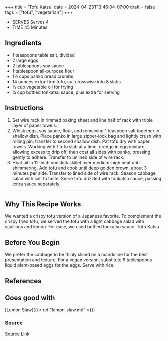 +++
title = 'Tofu Katsu'
date = 2024-04-23T13:46:04-07:00
draft = false
tags = ["tofu", "vegetarian"]
+++

- SERVES Serves 4
- TIME 45 Minutes

## Ingredients

- 1 teaspoons table salt, divided
- 2 large eggs
- 2 tablespoons soy sauce
- 1 tablespoon all-purpose flour
- 1½ cups panko bread crumbs
- 14 ounces extra-firm tofu, cut crosswise into 8 slabs
- ½ cup vegetable oil for frying
- ¼ cup bottled tonkatsu sauce, plus extra for serving

## Instructions

1. Set wire rack in rimmed baking sheet and line half of rack with triple layer of paper towels.
1. Whisk eggs, soy sauce, flour, and remaining 1 teaspoon salt together in shallow dish. Place panko in large zipper-lock bag and lightly crush with rolling pin; transfer to second shallow dish. Pat tofu dry with paper towels. Working with 1 tofu slab at a time, dredge in egg mixture, allowing excess to drip off, then coat all sides with panko, pressing gently to adhere. Transfer to unlined side of wire rack.
1. Heat oil in 12-inch nonstick skillet over medium-high heat until shimmering. Add tofu and cook until deep golden brown, about 3 minutes per side. Transfer to lined side of wire rack. Season cabbage salad with salt to taste. Serve tofu drizzled with tonkatsu sauce, passing extra sauce separately.

***

## Why This Recipe Works

We wanted a crispy tofu version of a Japanese favorite. To complement the crispy fried tofu, we served the tofu with a light cabbage salad with scallions and lemon. For ease, we used bottled tonkatsu sauce.
Tofu Katsu

## Before You Begin

We prefer the cabbage to be thinly sliced on a mandoline for the best presentation and texture. For a vegan version, substitute 6 tablespoons liquid plant-based eggs for the eggs. Serve with rice.

## References

## Goes good with

[Lemon Slaw]({{< ref "lemon-slaw.md" >}})

### Source

[Source Link](https://www.americastestkitchen.com/recipes/15855-tofu-katsu)